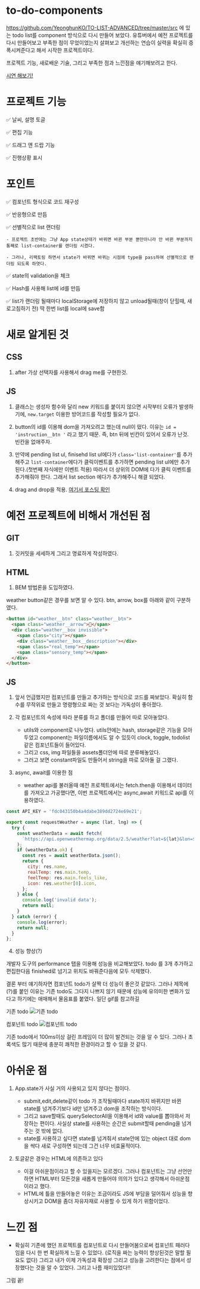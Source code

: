 # to-do-components

https://github.com/YeonghunKO/TO-LIST-ADVANCED/tree/master/src 에 있는 todo list를 component 방식으로 다시 만들어 보았다.
유튜버에서 예전 프로젝트를 다시 만들어보고 부족한 점이 무었이었는지 살펴보고 개선하는 연습이 실력을 확실히 증폭시켜준다고 해서 시작한 프로젝트이다.

프로젝트 기능, 새로배운 기술, 그리고 부족한 점과 느낀점을 얘기해보려고 한다.

[시연 해보기!](https://to-do-list-component.netlify.app/)

# 프로젝트 기능
✅ 날씨, 설명 토글

✅ 편집 기능

✅ 드래그 앤 드랍 기능


✅ 진행상황 표시


# 포인트
✅ 컴포넌트 형식으로 코드 재구성

✅ 반응형으로 만듬

✅ 선별적으로 list 랜더링

    - 프로젝트 초반에는 그냥 App state상태가 바뀌면 바뀐 부분 뿐만아니라 안 바뀐 부분까지 통째로 list-container를 랜더링 시켰다.
    
    - 그러나, 리팩토링 하면서 state가 바뀌면 바뀌는 시점에 type을 pass하여 선별적으로 랜더링 되도록 하엿다.

✅ state의 validation을 체크

✅ Hash를 사용해 list에 id를 만듬

✅ list가 랜더링 될때마다 localStorage에 저장하지 않고 unload될때(창이 닫힐때, 새로고침하기 전) 딱 한번 list를 local에 save함

# 새로 알게된 것

## CSS

1. after 가상 선택자를 사용해서 drag me를 구현한것.

## JS

1. 클래스는 생성자 함수와 달리 new 키워드를 붙이지 않으면 시작부터 오류가 발생하기에, `new.target` 이용한 방어코드를 작성할 필요가 없다.

2. button의 id를 이용해 dom을 가져오려고 했는데 null이 떴다. 이유는 `id = 'instruction__btn '` 라고 했기 때문. 즉, btn 뒤에 빈칸이 있어서 오류가 난것. 빈칸을 없애주자.

3. 만약에 pending list ul, finisehd list ul에다가 `class='list-container'`를 추가해주고 `list-container`에다가 클릭이벤트를 추가하면 pending list ul에만 추가된다.(첫번째 자식에만 이벤트 적용) 따라서 더 상위의 DOM에 다가 클릭 이벤트를 추가해줘야 한다. 그래서 list section 에다가 추가해주니 해결 되었다.

4. drag and drop을 적용. [여기서 포스팅 확인](https://velog.io/@yhko1992/drag-and-drop-API)

# 예전 프로젝트에 비해서 개선된 점

## GIT

1. 깃커밋을 세세하게 그리고 명료하게 작성하였다.

## HTML
1. BEM 방법론을 도입하였다.

weather button같은 경우를 보면 알 수 있다. btn, arrow, box를 아래와 같이 구분하였다.

```html
<button id="weather__btn" class="weather__btn">
  <span class="weather__arrow">🔻</span>
  <div class="weather__box invisible">
    <span class="city"></span>
    <div class="weather__box__description"></div>
    <span class="real_temp"></span>
    <span class="sensory_temp"></span>
  </div>
</button>
```

## JS

1. 앞서 언급했지만 컴포넌트를 만들고 추가하는 방식으로 코드를 짜보았다. 확실히 함수를 무작위로 만들고 명령형으로 짜는 것 보다는 가독성이 좋아졌다.

2. 각 컴포넌트의 속성에 따라 분류를 하고 폴더를 만들어 따로 모아놓았다.
    - utils와 component로 나누었다. utils안에는 hash, storage같은 기능을 모아두었고 component는 파일이름에서도 알 수 있듯이 clock, toggle, todolist같은 컴포넌트들이 들어있다.
    - 그리고 css, img 파일들을 assets폴더안에 따로 분류해놓았다.
    - 그러고 보면 constant파일도 만들어서 string을 따로 모아둘 걸 그랬다.
    
3. async, await를 이용한 점
     - weather api를 불러올때 예전 프로젝트에서는 fetch.then을 이용해서 데이터를 가져오고 가공했다면, 이번 프로젝트에서는 async,await 키워드로 api를 이용하였다. 
     
```javascript
const API_KEY = 'fdc043150b4a4dabe389dd2724e69e21';

export const requestWeather = async (lat, lng) => {
  try {
    const weatherData = await fetch(
      `https://api.openweathermap.org/data/2.5/weather?lat=${lat}&lon=${lng}&appid=${API_KEY}&units=metric&lang=kr`
    );
    if (weatherData.ok) {
      const res = await weatherData.json();
      return {
        city: res.name,
        realTemp: res.main.temp,
        feelTemp: res.main.feels_like,
        icon: res.weather[0].icon,
      };
    } else {
      console.log('invalid data');
      return null;
    }
  } catch (error) {
    console.log(error);
    return null;
  }
};
```

4. 성능 향상(?)

개발자 도구의 performance 탭을 이용해 성능을 비교해보았다. todo 를 3개 추가하고 편집한다음 finished로 넘기고 위치도 바꿔준다음에 모두 삭제했다.

결론 부터 얘기하자면 컴포넌트 todo가 살짝 더 성능이 좋은것 같았다.
그러나 제목에(?)를 붙인 이유는 기존 todo도 그다지 나쁘지 않기 때문에 성능에 유의미한 변화가 있다고 하기에는 애매해서 물음표를 붙였다. 일단 gif를 참고하길

기존 todo
![기존 todo](https://github.com/YeonghunKO/for-video-container/blob/master/1todo.gif?raw=true)

컴포넌트 todo
![컴포넌트 todo](https://github.com/YeonghunKO/for-video-container/blob/master/2todo.gif?raw=true)

기존 todo에서 100ms이상 걸린 프레임이 더 많이 발견되는 것을 알 수 있다. 그러나 초록색도 많기 때문에 충분히 쾌적한 환경이라고 할 수 있을 것 같다.

# 아쉬운 점

1. App.state가 사실 거의 사용되고 있지 않다는 점이다.
    - submit,edit,delete같이 todo 가 조작될때마다 state까지 바뀌지만 바뀐 state를 넘겨주기보다 id만 넘겨주고 dom을 조작하는 방식이다.
    - 그리고 save할때도 querySelectorAll을 이용해서 id와 value를 뽑아와서 저장하는 편이다. 사실상 state를 사용하는 순간은 submit할때 pending을 넘겨주는 것 밖에 없다.
    - state를 사용하고 싶다면 state를 넘겨줘서 state안에 있는 object 대로 dom을 싹다 새로 구성하면 되는데 그건 너무 비효율적이다.
    
2. 토글같은 경우는 HTML에 의존하고 있다
    - 이걸 아쉬운점이라고 할 수 있을지는 모르겠다. 그러나 컴포넌트는 그냥 선언만 하면 HTML부터 모든것을 새롭게 만들어야 의의가 있다고 생각해서 아쉬운점이라고 했다.
    - HTML에 틀을 만들어놓은 이유는 조금이라도 JS에 부담을 덜어줘서 성능을 향상시키고 DOM을 좀더 자유자재로 사용할 수 있게 하기 위함이었다.
    
# 느낀 점

- 확실히 기존에 했던 프로젝트를 컴포넌트로 다시 만들어봄으로써 컴포넌트 패러다임을 다시 한 번 확실하게 느낄 수 있었다. (로직을 짜는 능력이 향상된것은 말할 필요도 없다)
그리고 내가 이제 가독성과 확장성 그리고 성능을 고려한다는 점에서 성장했다는 것을 알 수 있었다. 그리고 나름 재미있었다!!

그럼 끝!


